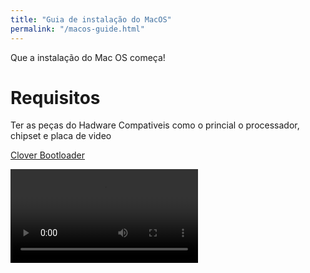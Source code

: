 ```yaml
---
title: "Guia de instalação do MacOS"
permalink: "/macos-guide.html"
---
```


Que a instalação do Mac OS começa!

# Requisitos

Ter as peças do Hadware Compativeis como o princial o processador, chipset e placa de video

[Clover Bootloader](https://github.com/CloverHackyColor/CloverBootloader/releases)

<video>
    <source src="/assets/images/Mac-Guide/acelera_HD 720p.mp4">
</video>